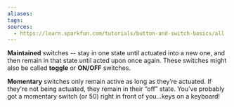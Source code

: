 ```yaml
---
aliases: 
tags: 
sources:
  - https://learn.sparkfun.com/tutorials/button-and-switch-basics/all
---
```

**Maintained** switches -- stay in one state until actuated into a new one, and then remain in that state until acted upon once again. These switches might also be called **toggle** or **ON/OFF** switches.

**Momentary** switches only remain active as long as they’re actuated. If they're not being actuated, they remain in their “off” state. You’ve probably got a momentary switch (or 50) right in front of you...keys on a keyboard!